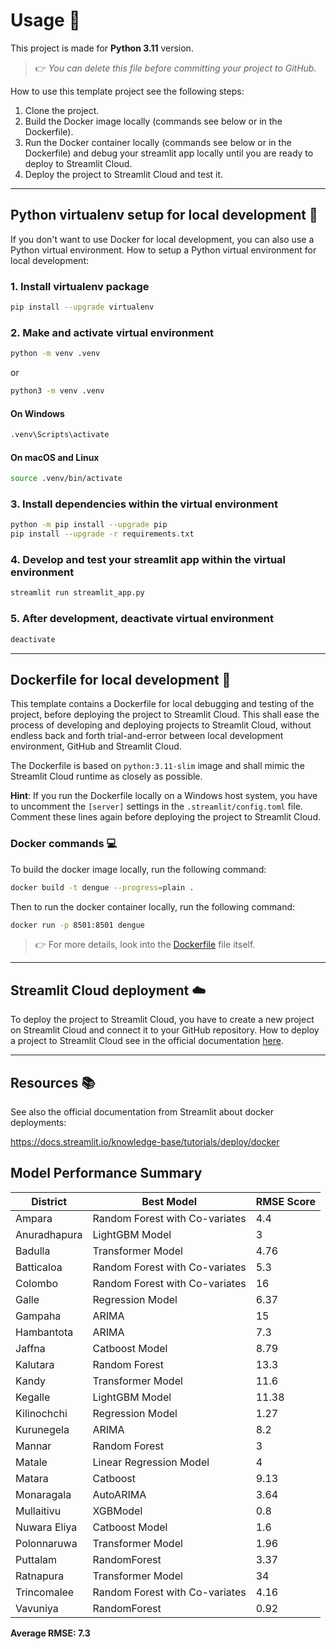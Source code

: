<!-- markdownlint-disable MD026 -->
# Usage :wrench:

This project is made for **Python 3.11** version.

> :point_right: *You can delete this file before committing your project to GitHub.*

How to use this template project see the following steps:

1. Clone the project.
2. Build the Docker image locally (commands see below or in the Dockerfile).
3. Run the Docker container locally (commands see below or in the Dockerfile) and debug your streamlit app locally until you are ready to deploy to Streamlit Cloud.
4. Deploy the project to Streamlit Cloud and test it.

---

## Python **virtualenv** setup for local development :snake:

If you don't want to use Docker for local development, you can also use a Python virtual environment.
How to setup a Python virtual environment for local development:

### 1. Install virtualenv package

```bash
pip install --upgrade virtualenv
```

### 2. Make and activate virtual environment

```bash
python -m venv .venv
```
or 

```bash
python3 -m venv .venv
```

#### On Windows

```bash
.venv\Scripts\activate
```

#### On macOS and Linux

```bash
source .venv/bin/activate
```

### 3. Install dependencies within the virtual environment

```bash
python -m pip install --upgrade pip
pip install --upgrade -r requirements.txt
```

### 4. Develop and test your streamlit app within the virtual environment

```bash
streamlit run streamlit_app.py
```

### 5. After development, deactivate virtual environment

```bash
deactivate
```

---

## Dockerfile for local development :whale:

This template contains a Dockerfile for local debugging and testing of the project, before deploying the project to Streamlit Cloud. This shall ease the process of developing and deploying projects to Streamlit Cloud, without endless back and forth trial-and-error between local development environment, GitHub and Streamlit Cloud.

The Dockerfile is based on `python:3.11-slim` image and shall mimic the Streamlit Cloud runtime as closely as possible.

**Hint**: If you run the Dockerfile locally on a Windows host system, you have to uncomment the `[server]` settings in the `.streamlit/config.toml` file. Comment these lines again before deploying the project to Streamlit Cloud.

### Docker commands :computer:

To build the docker image locally, run the following command:

```bash
docker build -t dengue --progress=plain .
```

Then to run the docker container locally, run the following command:

```bash
docker run -p 8501:8501 dengue
```



> :point_right: For more details, look into the [Dockerfile](Dockerfile) file itself.

---

## Streamlit Cloud deployment :cloud:

To deploy the project to Streamlit Cloud, you have to create a new project on Streamlit Cloud and connect it to your GitHub repository.
How to deploy a project to Streamlit Cloud see in the official documentation [here](https://docs.streamlit.io/streamlit-community-cloud).

---

## Resources :books:

See also the official documentation from Streamlit about docker deployments:

<https://docs.streamlit.io/knowledge-base/tutorials/deploy/docker>

## Model Performance Summary
| District        | Best Model                    | RMSE Score |
|-----------------|-------------------------------|------------|
| Ampara          | Random Forest with Co-variates | 4.4        |
| Anuradhapura    | LightGBM Model                 | 3          |
| Badulla         | Transformer Model              | 4.76       |
| Batticaloa      | Random Forest with Co-variates | 5.3        |
| Colombo         | Random Forest with Co-variates | 16         |
| Galle           | Regression Model               | 6.37       |
| Gampaha         | ARIMA                          | 15         |
| Hambantota      | ARIMA                          | 7.3        |
| Jaffna          | Catboost Model                 | 8.79       |
| Kalutara        | Random Forest                  | 13.3       |
| Kandy           | Transformer Model              | 11.6       |
| Kegalle         | LightGBM Model                 | 11.38      |
| Kilinochchi     | Regression Model               | 1.27       |
| Kurunegela      | ARIMA                          | 8.2        |
| Mannar          | Random Forest                  | 3          |
| Matale          | Linear Regression Model        | 4          |
| Matara          | Catboost                       | 9.13       |
| Monaragala      | AutoARIMA                      | 3.64       |
| Mullaitivu      | XGBModel                       | 0.8        |
| Nuwara Eliya    | Catboost Model                 | 1.6        |
| Polonnaruwa     | Transformer Model              | 1.96       |
| Puttalam        | RandomForest                   | 3.37       |
| Ratnapura       | Transformer Model              | 34         |
| Trincomalee     | Random Forest with Co-variates | 4.16       |
| Vavuniya        | RandomForest                   | 0.92       |




**Average RMSE: 7.3**
